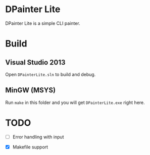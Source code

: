 # DPainter Lite

DPainter Lite is a simple CLI painter.

# Build

## Visual Studio 2013
Open `DPainterLite.sln` to build and debug.

## MinGW (MSYS)
Run `make` in this folder and you will get `DPainterLite.exe` right here.

# TODO

- [ ] Error handling with input
- [x] Makefile support


